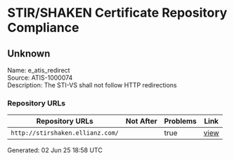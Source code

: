 # STIR/SHAKEN Certificate Repository Compliance

## Unknown

Name: e_atis_redirect\
Source: ATIS-1000074\
Description: The STI-VS shall not follow HTTP redirections
### Repository URLs

| Repository URLs | Not After |  Problems | Link |
|-----------------|-----------|-----------|------|
| `http://stirshaken.ellianz.com/` |  | true | [view](../../REPOS/0fbeae17ac34cc39daf2136e92f1e71b28db4cbc/README.md) |


Generated: 02 Jun 25 18:58 UTC